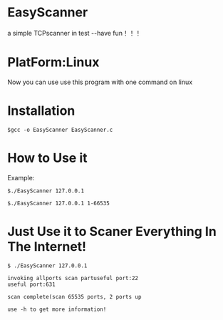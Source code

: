 # EasyScanner

a simple TCPscanner in test --have fun！！！

# PlatForm:Linux

Now you can use use this program with one command on linux

# Installation
```
$gcc -o EasyScanner EasyScanner.c
```
# How to Use it
Example:
```
$./EasyScanner 127.0.0.1 

$./EasyScanner 127.0.0.1 1-66535
```
# Just Use it to Scaner Everything In The Internet!

```
$ ./EasyScanner 127.0.0.1

invoking allports scan partuseful port:22
useful port:631

scan complete(scan 65535 ports, 2 ports up

use -h to get more information!

```
